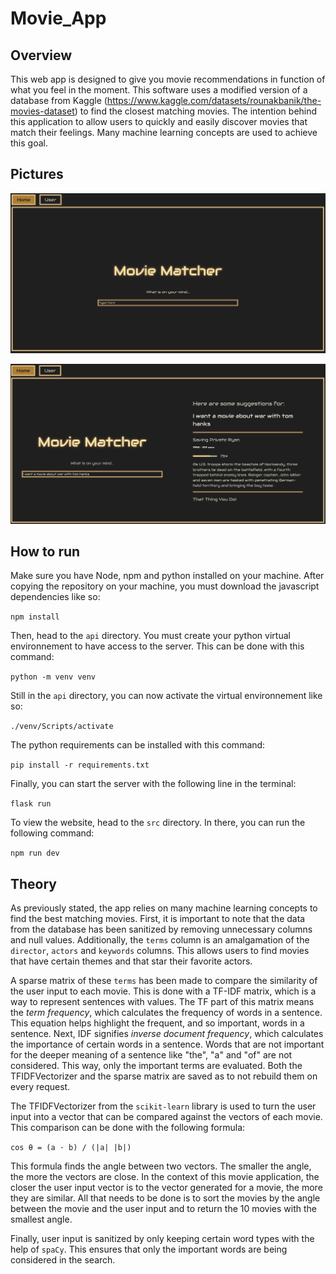 # Movie_App

## Overview
This web app is designed to give you movie recommendations in function of what you feel in the moment. This software uses a modified version of a database from Kaggle (https://www.kaggle.com/datasets/rounakbanik/the-movies-dataset) to find the closest matching movies. The intention behind this application to allow users to quickly and easily discover movies that match their feelings. Many machine learning concepts are used to achieve this goal.

## Pictures

![Alt text](pictures/pic_2.png)

![Alt text](pictures/pic_1.png)

## How to run
Make sure you have Node, npm and python installed on your machine. After copying the repository on your machine, you must download the javascript dependencies like so:

``npm install``

Then, head to the ``api`` directory. You must create your python virtual environnement to have access to the server. This can be done with this command:

``python -m venv venv``

Still in the ``api`` directory, you can now activate the virtual environnement like so:

``./venv/Scripts/activate``

The python requirements can be installed with this command:

``pip install -r requirements.txt``

Finally, you can start the server with the following line in the terminal:

``flask run``

To view the website, head to the ``src`` directory. In there, you can run the following command:

``npm run dev``

## Theory
As previously stated, the app relies on many machine learning concepts to find the best matching movies. First, it is important to note that the data from the database has been sanitized by removing unnecessary columns and null values. Additionally, the ``terms`` column is an amalgamation of the ``director``, ``actors`` and ``keywords`` columns. This allows users to find movies that have certain themes and that star their favorite actors. 

A sparse matrix of these ``terms`` has been made to compare the similarity of the user input to each movie. This is done with a TF-IDF matrix, which is a way to represent sentences with values. The TF part of this matrix means the *term frequency*, which calculates the frequency of words in a sentence. This equation helps highlight the frequent, and so important, words in a sentence. Next, IDF signifies *inverse document frequency*, which calculates the importance of certain words in a sentence. Words that are not important for the deeper meaning of a sentence like "the", "a" and "of" are not considered. This way, only the important terms are evaluated. Both the TFIDFVectorizer and the sparse matrix are saved as to not rebuild them on every request.

The TFIDFVectorizer from the ``scikit-learn`` library is used to turn the user input into a vector that can be compared against the vectors of each movie. This comparison can be done with the following formula:

``cos θ = (a · b) / (|a| |b|)``

This formula finds the angle between two vectors. The smaller the angle, the more the vectors are close. In the context of this movie application, the closer the user input vector is to the vector generated for a movie, the more they are similar. All that needs to be done is to sort the movies by the angle between the movie and the user input and to return the 10 movies with the smallest angle.

Finally, user input is sanitized by only keeping certain word types with the help of ``spaCy``. This ensures that only the important words are being considered in the search.






